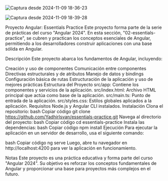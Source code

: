 ![Captura desde 2024-11-09 18-36-23](https://github.com/user-attachments/assets/89595c4a-be29-4cad-8c97-ef813a5d77fe)

![Captura desde 2024-11-09 18-39-28](https://github.com/user-attachments/assets/45b34b76-12c9-4886-9f19-d98c12188c9f)

Proyecto Angular: Essentials Practice
Este proyecto forma parte de la serie de prácticas del curso "Angular 2024". En esta sección, "02-essentials-practice", se cubren y practican los conceptos esenciales de Angular, permitiendo a los desarrolladores construir aplicaciones con una base sólida en Angular.

Descripción
Este proyecto abarca los fundamentos de Angular, incluyendo:

Creación y uso de componentes
Comunicación entre componentes
Directivas estructurales y de atributos
Manejo de datos y bindings
Configuración básica de rutas
Estructuración de la aplicación y uso de mejores prácticas
Estructura del Proyecto
src/app: Contiene los componentes y servicios de la aplicación.
src/index.html: Archivo HTML principal que actúa como base de la aplicación.
src/main.ts: Punto de entrada de la aplicación.
src/styles.css: Estilos globales aplicados a la aplicación.
Requisitos
Node.js y Angular CLI instalados.
Instalación
Clona el repositorio:
bash
Copiar código
git clone https://github.com/YadhirIsvan/essentials-practice.git
Navega al directorio del proyecto:
bash
Copiar código
cd essentials-practice
Instala las dependencias:
bash
Copiar código
npm install
Ejecución
Para ejecutar la aplicación en un servidor de desarrollo, usa el siguiente comando:

bash
Copiar código
ng serve
Luego, abre tu navegador en http://localhost:4200 para ver la aplicación en funcionamiento.

Notas
Este proyecto es una práctica educativa y forma parte del curso "Angular 2024". Su objetivo es reforzar los conceptos fundamentales de Angular y proporcionar una base para proyectos más complejos en el futuro.

